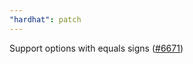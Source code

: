 ```yaml
---
"hardhat": patch
---
```


Support options with equals signs ([#6671](https://github.com/NomicFoundation/hardhat/issues/6671))
